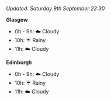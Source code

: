 *Updated: Saturday 9th September 22:30*

**Glasgow**

* 0h - 9h: :cloud: Cloudy
* 10h: :umbrella: Rainy
* 11h: :cloud: Cloudy

**Edinburgh**

* 0h - 9h: :cloud: Cloudy
* 10h: :umbrella: Rainy
* 11h: :cloud: Cloudy
